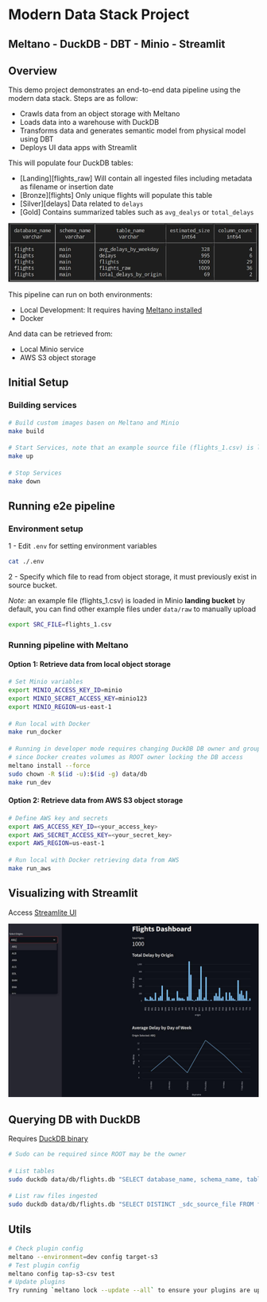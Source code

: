 
# Modern Data Stack Project
## Meltano - DuckDB - DBT - Minio - Streamlit
## Overview

This demo project demonstrates an end-to-end data pipeline using the modern data stack. Steps are as follow:

- Crawls data from an object storage with Meltano
- Loads data into a warehouse with DuckDB
- Transforms data and generates semantic model from physical model using DBT
- Deploys UI data apps with Streamlit

This will populate four DuckDB tables:

- [Landing][flights_raw] Will contain all ingested files including metadata as filename or insertion date
- [Bronze][flights] Only unique flights will populate this table
- [Silver][delays] Data related to `delays`
- [Gold] Contains summarized tables such as `avg_dealys` or `total_delays`

![](./imgs/ddb_tables.jpeg)

This pipeline can run on both environments:

- Local Development: It requires having [Meltano installed](https://docs.meltano.com/getting-started/installation/)
- Docker

And data can be retrieved from:

- Local Minio service
- AWS S3 object storage

## Initial Setup
### Building services 
```bash
# Build custom images basen on Meltano and Minio
make build

# Start Services, note that an example source file (flights_1.csv) is loaded under Minio landing bucket
make up

# Stop Services
make down
```

## Running e2e pipeline
### Environment setup
1 - Edit `.env` for setting environment variables
```bash
cat ./.env
```

2 - Specify which file to read from object storage, it must previously exist in source bucket. 

*Note*: an example file (flights_1.csv) is loaded in Minio **landing bucket** by default, you can find other example files under `data/raw` to manually upload

```bash
export SRC_FILE=flights_1.csv
```

### Running pipeline with Meltano
#### Option 1: Retrieve data from local object storage 
```bash
# Set Minio variables
export MINIO_ACCESS_KEY_ID=minio
export MINIO_SECRET_ACCESS_KEY=minio123
export MINIO_REGION=us-east-1

# Run local with Docker
make run_docker

# Running in developer mode requires changing DuckDB DB owner and group
# since Docker creates volumes as ROOT owner locking the DB access
meltano install --force
sudo chown -R $(id -u):$(id -g) data/db
make run_dev

```

#### Option 2: Retrieve data from AWS S3 object storage

```bash
# Define AWS key and secrets
export AWS_ACCESS_KEY_ID=<your_access_key>
export AWS_SECRET_ACCESS_KEY=<your_secret_key>
export AWS_REGION=us-east-1

# Run local with Docker retrieving data from AWS
make run_aws
```

## Visualizing with Streamlit

Access [Streamlite UI](http://localhost:8501/)

![](./imgs/flights_dashboard.jpeg)

## Querying DB with DuckDB
Requires [DuckDB binary](https://duckdb.org/docs/installation/?version=stable&environment=cli&platform=linux&download_method=package_manager)
```bash
# Sudo can be required since ROOT may be the owner

# List tables
sudo duckdb data/db/flights.db "SELECT database_name, schema_name, table_name, estimated_size, column_count FROM duckdb_tables();"

# List raw files ingested
sudo duckdb data/db/flights.db "SELECT DISTINCT _sdc_source_file FROM flights_raw;"
```

## Utils
```bash
# Check plugin config 
meltano --environment=dev config target-s3
# Test plugin config
meltano config tap-s3-csv test
# Update plugins
Try running `meltano lock --update --all` to ensure your plugins are up to date
```